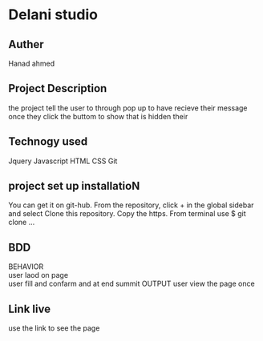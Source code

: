 # Delani studio
## Auther
Hanad ahmed

## Project Description
the project tell the user to through pop up to have recieve their message once they click the buttom to show that is hidden their

## Technogy used
Jquery
Javascript
HTML
CSS
Git
## project set up installatioN
You can get it on git-hub. From the repository, click + in the global sidebar and select Clone this repository. Copy the https. From terminal use $ git clone ...

## BDD
BEHAVIOR         
user laod on page                
user fill and confarm and at end summit 
  OUTPUT
  user view the page 
  once 

## Link live 
use the link to see the page


## contract information
bashiromar94@gmail.com






hanad@hanad-Lenovo-ideapad-130-15IKB:~/Documenojects$ 